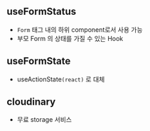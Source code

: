 ## useFormStatus

- `Form` 태그 내의 하위 component로서 사용 가능
- 부모 Form 의 상태를 가질 수 있는 Hook

## useFormState

- useActionState`(react)` 로 대체

## cloudinary

- 무료 storage 서비스
